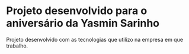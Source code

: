 # Projeto desenvolvido para o aniversário da Yasmin Sarinho

Projeto desenvolvido com as tecnologias que utilizo na empresa em que trabalho.
